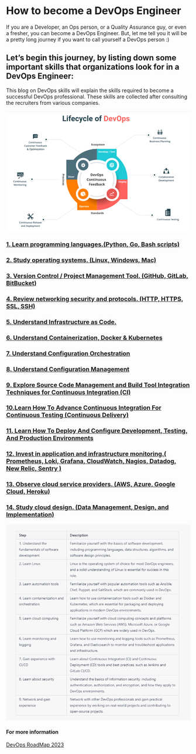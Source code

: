 # How to become a DevOps Engineer 

If you are a Developer, an Ops person, or a Quality Assurance guy, or even a fresher, you can become a DevOps Engineer. But, let me tell you it will be a pretty long journey if you want to call yourself a DevOps person :)

## Let’s begin this journey, by listing down some important skills that organizations look for in a DevOps Engineer:

 This blog on DevOps skills will explain the skills required to become a successful DevOps professional. These skills are collected after consulting the recruiters from various companies. 

![](Images/devops9.png)

### [1. Learn programming languages.(Python, Go, Bash scripts)](L04-ProgrammingLanguages.md)
### [2. Study operating systems. (Linux, Windows, Mac)](L05-OperatingSystems.md)
### [3. Version Control / Project Management Tool. (GitHub, GitLab, BitBucket)](L06-VersionControl.md)
### [4. Review networking security and protocols. (HTTP, HTTPS, SSL, SSH)](L07-HttpHttpsSslSsh.md)
### [5. Understand Infrastructure as Code.](L08-IAC.md) 
### [6. Understand Containerization, Docker & Kubernetes](L09-Containerization.md)
### [7. Understand Configuration Orchestration](L09-Containerization.md)
### [8. Understand Configuration Management](L11-ConfigurationManagement.md)
### [9. Explore Source Code Management and Build Tool Integration Techniques for Continuous Integration (CI)](L12-CI.md)
### [10.Learn How To Advance Continuous Integration For Continuous Testing (Continuous Delivery)](L13-CD.md)
### [11. Learn How To Deploy And Configure Development, Testing, And Production Environments](L14-Deployment.md)
### [12. Invest in application and infrastructure monitoring.( Prometheus, Loki, Grafana, CloudWatch, Nagios, Datadog, New Relic, Sentry )](L15-Observability.md)
### [13. Observe cloud service providers. (AWS, Azure, Google Cloud, Heroku)](L16-CloudProviders.md)
### [14. Study cloud design. (Data Management, Design, and Implementation)](L17-CloudDesign.md)

![](Images/devops4.png)

#### For more information

[DevOps RoadMap 2023](https://www.youtube.com/watch?v=9pZ2xmsSDdo&t=125s)

